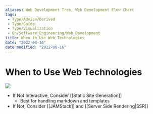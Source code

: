 ```yaml
---
aliases: Web Development Tree, Web Development Flow Chart
tags:
 - Type/Advice/Derived
 - Type/Guide
 - Type/Visualization 
 - On/Software_Engineering/Web_Development
title: When to Use Web Technologies
date: "2022-08-16"
date modified: "2022-08-16"
---
```


# When to Use Web Technologies
![](https://i.imgur.com/ls3dMRi.jpg)

- If Not Interactive, Consider [[Static Site Generation]]
	- Best for handling markdown and templates
- If Not, Consider [[JAMStack]] and [[Server Side Rendering|SSR]]
